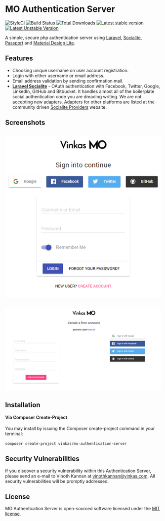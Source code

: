 # MO Authentication Server

[![StyleCI](https://styleci.io/repos/67142226/shield?branch=master)](https://styleci.io/repos/67142226)
[![Build Status](https://travis-ci.org/vinkasMO/mo-authentication-server.svg?branch=master)](https://travis-ci.org/vinkasMO/mo-authentication-server)
[![Total Downloads](https://poser.pugx.org/vinkas/mo-authentication-server/d/total.svg)](https://packagist.org/packages/vinkas/mo-authentication-server)
[![Latest stable version](https://poser.pugx.org/vinkas/mo-authentication-server/v/stable.svg)](https://packagist.org/packages/vinkas/mo-authentication-server)
[![Latest Unstable Version](https://poser.pugx.org/vinkas/mo-authentication-server/v/unstable.svg)](https://packagist.org/packages/vinkas/mo-authentication-server)

A simple, secure php authentication server using [Laravel](https://github.com/laravel/laravel), [Socialite](https://github.com/laravel/socialite), [Passport](https://github.com/laravel/passport) and [Material Design Lite](https://github.com/google/material-design-lite).

## Features

* Choosing unique username on user account registration.
* Login with either username or email address.
* Email address validation by sending confirmation mail.
* **[Laravel Socialite](https://github.com/laravel/socialite)** - OAuth authentication with Facebook, Twitter, Google, LinkedIn, GitHub and Bitbucket. It handles almost all of the boilerplate social authentication code you are dreading writing. We are not accepting new adapters. Adapters for other platforms are listed at the community driven [Socialite Providers](https://socialiteproviders.github.io) website.

## Screenshots

![Login](https://raw.githubusercontent.com/vinkasMO/mo-docs/master/screenshots/login.png)
---
![Register](https://raw.githubusercontent.com/vinkasMO/mo-docs/master/screenshots/register.png)
---

## Installation

#### Via Composer Create-Project

You may install by issuing the Composer create-project command in your terminal:

`composer create-project vinkas/mo-authentication-server`

## Security Vulnerabilities

If you discover a security vulnerability within this Authentication Server, please send an e-mail to Vinoth Kannan at vinothkannan@vinkas.com. All security vulnerabilities will be promptly addressed.

## License

MO Authentication Server is open-sourced software licensed under the [MIT license](LICENSE.txt).
